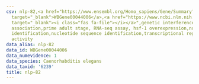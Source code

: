 ```yaml
---
csv: nlp-82,<a href="https://www.ensembl.org/Homo_sapiens/Gene/Summary?db=core;g=WBGene00044006"
  target="_blank">WBGene00044006</a>,<a href="https://www.ncbi.nlm.nih.gov/pubmed/30894454"
  target="_blank"><i class="fas fa-file"></i></a>",genetic interference,functional
  association,prime adult stage, RNA-seq assay, hsf-1 overexpression,nucleotide sequence
  identification,nucleotide sequence identification,transcriptional regulation,up-regulates
  activity
data_alias: nlp-82
data_id: WBGene00044006
data_numevidence: 1
data_species: Caenorhabditis elegans
data_taxid: '6239'
title: nlp-82
---
```


